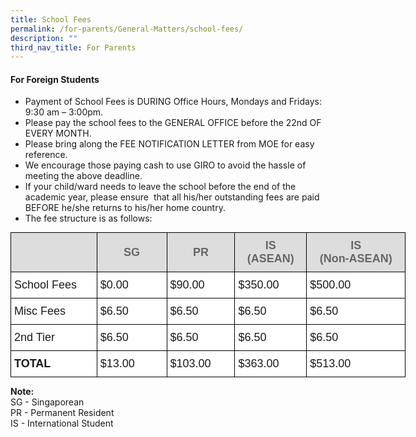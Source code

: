 ```yaml
---
title: School Fees
permalink: /for-parents/General-Matters/school-fees/
description: ""
third_nav_title: For Parents
---
```

#### **For Foreign Students**
*   Payment of School Fees is DURING Office Hours, Mondays and Fridays: 9:30 am – 3:00pm.
*   Please pay the school fees to the GENERAL OFFICE before the 22nd OF EVERY MONTH.
*   Please bring along the FEE NOTIFICATION LETTER from MOE for easy reference.
*   We encourage those paying cash to use GIRO to avoid the hassle of meeting the above deadline.
*   If your child/ward needs to leave the school before the end of the academic year, please ensure &nbsp;that all his/her outstanding fees are paid BEFORE he/she returns to his/her home country.
*   The fee structure is as follows:

<style type="text/css">
.tg  {border-collapse:collapse;border-spacing:0;margin:0px auto;}
.tg td{border-color:black;border-style:solid;border-width:1px;font-family:Arial, sans-serif;font-size:14px;
  overflow:hidden;padding:10px 5px;word-break:normal;}
.tg th{border-color:black;border-style:solid;border-width:1px;font-family:Arial, sans-serif;font-size:14px;
  font-weight:normal;overflow:hidden;padding:10px 5px;word-break:normal;}
.tg .tg-lwoq{background-color:#FFF;font-size:18px;text-align:left;vertical-align:middle}
.tg .tg-vvfr{background-color:#DDD;color:#666;font-size:18px;font-weight:bold;text-align:center;vertical-align:middle}
.tg .tg-pvh1{background-color:#FFF;font-size:18px;font-weight:bold;text-align:left;vertical-align:middle}
</style>
<table class="tg" style="undefined;table-layout: fixed; width: 632px">
<colgroup>
<col style="width: 138px">
<col style="width: 112px">
<col style="width: 109px">
<col style="width: 115px">
<col style="width: 158px">
</colgroup>
<tbody>
  <tr>
    <td class="tg-vvfr"></td>
    <td class="tg-vvfr">SG</td>
    <td class="tg-vvfr">PR</td>
    <td class="tg-vvfr">IS <br>(ASEAN)</td>
    <td class="tg-vvfr">IS <br>(Non-ASEAN)</td>
  </tr>
  <tr>
    <td class="tg-lwoq">School Fees</td>
    <td class="tg-lwoq">$0.00</td>
    <td class="tg-lwoq">$90.00</td>
    <td class="tg-lwoq">$350.00</td>
    <td class="tg-lwoq">$500.00</td>
  </tr>
  <tr>
    <td class="tg-lwoq">Misc Fees</td>
    <td class="tg-lwoq">$6.50</td>
    <td class="tg-lwoq">$6.50</td>
    <td class="tg-lwoq">$6.50</td>
    <td class="tg-lwoq">$6.50</td>
  </tr>
  <tr>
    <td class="tg-lwoq">2nd Tier </td>
    <td class="tg-lwoq"> $6.50</td>
    <td class="tg-lwoq">$6.50</td>
    <td class="tg-lwoq">$6.50</td>
    <td class="tg-lwoq">$6.50</td>
  </tr>
  <tr>
    <td class="tg-pvh1">TOTAL</td>
    <td class="tg-lwoq"> $13.00</td>
    <td class="tg-lwoq">$103.00</td>
    <td class="tg-lwoq"> $363.00</td>
    <td class="tg-lwoq">$513.00</td>
  </tr>
</tbody>
</table>

**Note:**  
SG - Singaporean   
PR - Permanent Resident   
IS - International Student